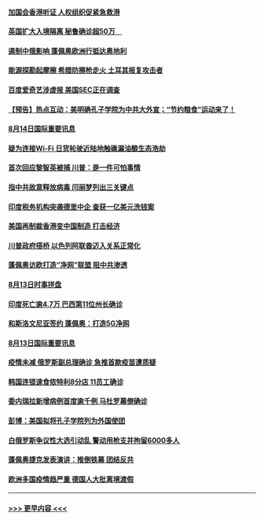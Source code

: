 #### [加国会香港听证 人权组织促紧急救港](../pages/prog202/a102918260.md?t=08150451) 
#### [英国扩大入境隔离 秘鲁确诊超50万　](../pages/prog202/a102918172.md?t=08150451) 
#### [遏制中俄影响 蓬佩奥欧洲行抵达奥地利](../pages/prog202/a102918164.md?t=08150451) 
#### [能源探勘起摩擦 希腊防擦枪走火 土耳其报复攻击者](../pages/prog202/a102918143.md?t=08150451) 
#### [百度爱奇艺涉虚报 美国SEC正在调查](../pages/prog202/a102918141.md?t=08150451) 
#### [【预告】热点互动：美明确孔子学院为中共大外宣；“节约粮食”运动来了！](../pages/prog202/a102918131.md?t=08150451) 
#### [8月14日国际重要讯息](../pages/prog202/a102918004.md?t=08150451) 
#### [疑为连接Wi-Fi 日货轮驶近陆地触礁漏油酿生态浩劫](../pages/prog202/a102917942.md?t=08150451) 
#### [首次回应黎智英被捕 川普：是一件可怕事情](../pages/prog202/a102917794.md?t=08150451) 
#### [指中共故意释放病毒 闫丽梦列出三关键点](../pages/prog202/a102917745.md?t=08150451) 
#### [印度税务机构突袭德里中企 查获一亿美元洗钱案](../pages/prog202/a102917337.md?t=08150451) 
#### [美国再制裁香港变中国制造 打击经济](../pages/prog202/a102917545.md?t=08150451) 
#### [川普政府搭桥 以色列阿联酋迈入关系正常化](../pages/prog202/a102917502.md?t=08150451) 
#### [蓬佩奥访欧打造“净网”联盟 阻中共渗透](../pages/prog202/a102917494.md?t=08150451) 
#### [8月13日时事拼盘](../pages/prog202/a102917490.md?t=08150451) 
#### [印度死亡逾4.7万 巴西第11位州长确诊](../pages/prog202/a102917393.md?t=08150451) 
#### [和斯洛文尼亚签约 蓬佩奥：打造5G净网](../pages/prog202/a102917369.md?t=08150451) 
#### [8月13日国际重要讯息](../pages/prog202/a102917208.md?t=08150451) 
#### [疫情未减 俄罗斯副总理确诊 急推首款疫苗遭质疑](../pages/prog202/a102917183.md?t=08150451) 
#### [韩国连锁速食侬特利8分店 11员工确诊](../pages/prog202/a102917156.md?t=08150451) 
#### [委内瑞拉新增病例首度逾千例 马杜罗幕僚确诊](../pages/prog202/a102917127.md?t=08150451) 
#### [彭博：美国拟将孔子学院列为外国使团](../pages/prog202/a102917085.md?t=08150451) 
#### [白俄罗斯争议性大选引动乱 警动用枪支并拘留6000多人](../pages/prog202/a102916933.md?t=08150451) 
#### [蓬佩奥捷克发表演讲：推倒铁幕 团结反共](../pages/prog202/a102916925.md?t=08150451) 
#### [欧洲多国疫情趋严重 德国人大批离境渡假](../pages/prog202/a102916706.md?t=08150451) 

----
#### [ >>> 更早内容 <<< ](../indexes/prog202-earlier.md)
